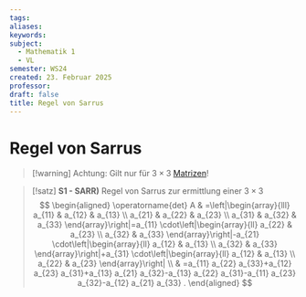 ```yaml
---
tags: 
aliases: 
keywords: 
subject:
  - Mathematik 1
  - VL
semester: WS24
created: 23. Februar 2025
professor:
draft: false
title: Regel von Sarrus
---
```

 

# Regel von Sarrus

> [!warning] Achtung: Gilt nur für $3\times 3$ [Matrizen](Matrix.md)!

> [!satz] **S1 - SARR)** Regel von Sarrus zur ermittlung einer $3\times 3$ 
> $$
> \begin{aligned}
> \operatorname{det} A & =\left|\begin{array}{lll}
> a_{11} & a_{12} & a_{13} \\
> a_{21} & a_{22} & a_{23} \\
> a_{31} & a_{32} & a_{33}
> \end{array}\right|=a_{11} \cdot\left|\begin{array}{ll}
> a_{22} & a_{23} \\
> a_{32} & a_{33}
> \end{array}\right|-a_{21} \cdot\left|\begin{array}{ll}
> a_{12} & a_{13} \\
> a_{32} & a_{33}
> \end{array}\right|+a_{31} \cdot\left|\begin{array}{ll}
> a_{12} & a_{13} \\
> a_{22} & a_{23}
> \end{array}\right| \\
> & =a_{11} a_{22} a_{33}+a_{12} a_{23} a_{31}+a_{13} a_{21} a_{32}-a_{13} a_{22} a_{31}-a_{11} a_{23} a_{32}-a_{12} a_{21} a_{33} .
> \end{aligned}
> $$